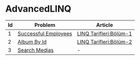 # AdvancedLINQ

| Id  | Problem                                                     | Article     |
| --- | ------------------------------------------------------------| ----------- |
| 1 | [Successful Employees](./AdvancedLINQ.Service/CQRS/Queries/GetSuccessfulEmployees/GetSuccessfulEmployeeQueryHandler.cs) | [LINQ Tarifleri:Bölüm-1](https://medium.com/@ChessWizard/linq-tarifleri-b%C3%B6l%C3%BCm-1-5cb1e26dbec4) |
| 2 | [Album By Id](./AdvancedLINQ.Service/CQRS/Queries/GetAlbumById/GetAlbumByIdQueryHandler.cs) | [LINQ Tarifleri:Bölüm-2](https://medium.com/@ChessWizard/linq-tarifleri-b%C3%B6l%C3%BCm-2-7f3fea51f7e6) |
| 3 | [Search Medias](./AdvancedLINQ.Service/CQRS/Queries/SearchMedias/SearchMediasQueryHandler.cs) | - |
